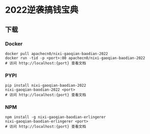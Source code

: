 # 2022逆袭搞钱宝典

## 下载

### Docker

```
docker pull apachecn0/nixi-gaoqian-baodian-2022
docker run -tid -p <port>:80 apachecn0/nixi-gaoqian-baodian-2022
# 访问 http://localhost:{port} 查看文档
```

### PYPI

```
pip install nixi-gaoqian-baodian-2022
nixi-gaoqian-baodian-2022 <port>
# 访问 http://localhost:{port} 查看文档
```

### NPM

```
npm install -g nixi-gaoqian-baodian-erlingerer
nixi-gaoqian-baodian-erlingerer <port>
# 访问 http://localhost:{port} 查看文档
```